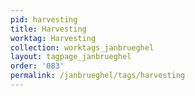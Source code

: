 ```yaml
---
pid: harvesting
title: Harvesting
worktag: Harvesting
collection: worktags_janbrueghel
layout: tagpage_janbrueghel
order: '083'
permalink: /janbrueghel/tags/harvesting
---
```

